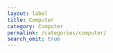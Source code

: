 ```yaml
---
layout: label
title: Computer
category: Computer
permalink: /categories/computer/
search_omit: true
---
```

